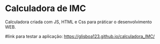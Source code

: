 # Calculadora de IMC
Calculadora criada com JS, HTML e Css para práticar o desenvolvimento WEB.

#link para testar a aplicação: https://glisboa123.github.io/calculadora_IMC/

